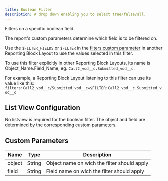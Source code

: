 ```yaml
---
title: Boolean Filter
description: A drop down enabling you to select true/false/all.
---
```


Filters on a specific boolean field.

The report's custom parameters determine which field is to be filtered on.

Use the `$FILTER_FIELDS` or `$FILTER` in the [filters custom parameter](references/custom-parameters-list-view) in another Reporting Block Layout to use the values selected in this filter.

To use this filter explicitly in other Reporting Block Layouts, its name is Object_Name.Field_Name, eg. `Call2_vod__c.Submitted_vod__c`.

For example, a Reporting Block Layout listening to this filter can use its value like this: `filters:Call2_vod__c/Submitted_vod__c=$FILTER:Call2_vod__c.Submitted_vod__c`


## List View Configuration

No listview is required for the boolean filter. The object and field are determined by the corresponding custom parameters.

## Custom Parameters

| Name                | Type  | Description |
|---------------------|-------|-------------|
| object         | String| Object name on wich the filter should apply |
| field         | String| Field name on wich the filter should apply |
